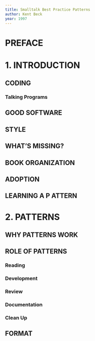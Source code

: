 ```yaml
---
title: Smalltalk Best Practice Patterns
author: Kent Beck
year: 1997
---
```


# PREFACE



# 1. INTRODUCTION
## CODING
### Talking Programs
## GOOD SOFTWARE
## STYLE
## WHAT’S MISSING?
## BOOK ORGANIZATION
## ADOPTION
## LEARNING A P ATTERN
# 2. PATTERNS
## WHY PATTERNS WORK
## ROLE OF PATTERNS
### Reading
### Development
### Review
### Documentation
### Clean Up
## FORMAT
